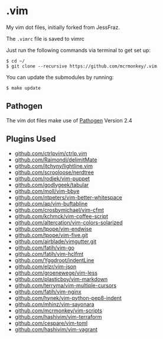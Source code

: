 .vim
====

My vim dot files, initially forked from JessFraz.

The `.vimrc` file is saved to vimrc

Just run the following commands via terminal to get set up:

```console
$ cd ~/
$ git clone --recursive https://github.com/mcrmonkey/.vim
```
You can update the submodules by running:

```console
$ make update
```



## Pathogen
The vim dot files make use of [Pathogen](https://github.com/tpope/vim-pathogen) Version 2.4

## Plugins Used

 * [github.com/ctrlpvim/ctrlp.vim](https://github.com/ctrlpvim/ctrlp.vim.git)
 * [github.com/Raimondi/delimitMate](https://github.com/Raimondi/delimitMate.git)
 * [github.com/itchyny/lightline.vim](https://github.com/itchyny/lightline.vim.git)
 * [github.com/scrooloose/nerdtree](https://github.com/scrooloose/nerdtree.git)
 * [github.com/rodjek/vim-puppet](https://github.com/rodjek/vim-puppet.git)
 * [github.com/godlygeek/tabular](https://github.com/godlygeek/tabular.git)
 * [github.com/moll/vim-bbye](https://github.com/moll/vim-bbye.git)
 * [github.com/ntpeters/vim-better-whitespace](https://github.com/ntpeters/vim-better-whitespace.git)
 * [github.com/ap/vim-buftabline](https://github.com/ap/vim-buftabline.git)
 * [github.com/crosbymichael/vim-cfmt](https://github.com/crosbymichael/vim-cfmt)
 * [github.com/kchmck/vim-coffee-script](https://github.com/kchmck/vim-coffee-script.git)
 * [github.com/altercation/vim-colors-solarized](https://github.com/altercation/vim-colors-solarized.git)
 * [github.com/tpope/vim-endwise](https://github.com/tpope/vim-endwise.git)
 * [github.com/tpope/vim-five.git](https://github.com/tpope/vim-fugitive.git)
 * [github.com/airblade/vimgutter.git](https://github.com/airblade/vim-gitgutter.git)
 * [github.com/fatih/vim-go](https://github.com/fatih/vim-go.git)
 * [github.com/fatih/vim-hclfmt](https://github.com/fatih/vim-hclfmt.git)
 * [github.com/Yggdroot/indentLine](https://github.com/Yggdroot/indentLine.git)
 * [github.com/elzr/vim-json](https://github.com/elzr/vim-json.git)
 * [github.com/groenewege/vim-less](https://github.com/groenewege/vim-less.git)
 * [github.com/plasticboy/vim-markdown](https://github.com/plasticboy/vim-markdown.git)
 * [github.com/terryma/vim-multiple-cursors](https://github.com/terryma/vim-multiple-cursors.git)
 * [github.com/fatih/vim-nginx](https://github.com/fatih/vim-nginx.git)
 * [github.com/hynek/vim-python-pep8-indent](https://github.com/hynek/vim-python-pep8-indent.git)
 * [github.com/mhinz/vim-sayonara](https://github.com/mhinz/vim-sayonara.git)
 * [github.com/mcrmonkey/vim-scripts](https://github.com/mcrmonkey/vim-scripts)
 * [github.com/hashivim/vim-terraform](https://github.com/hashivim/vim-terraform.git)
 * [github.com/cespare/vim-toml](https://github.com/cespare/vim-toml.git)
 * [github.com/hashivim/vim-vagrant](https://github.com/hashivim/vim-vagrant.git)
